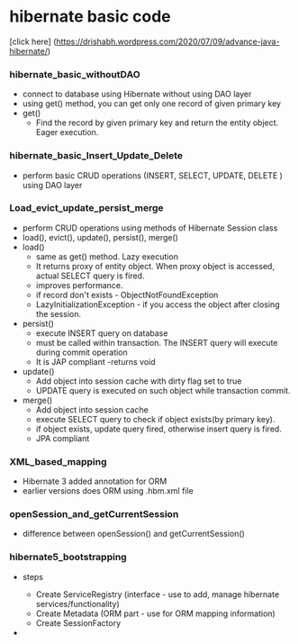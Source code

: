 # hibernate basic code

[click here] (https://drishabh.wordpress.com/2020/07/09/advance-java-hibernate/)

### hibernate_basic_withoutDAO
- connect to database using Hibernate without using DAO layer
- using get() method, you can get only one record of given primary key 
- get()
	- Find the record by given primary key and return the entity object. Eager execution.


### hibernate_basic_Insert_Update_Delete
- perform basic CRUD operations (INSERT, SELECT, UPDATE, DELETE ) using DAO layer

### Load_evict_update_persist_merge
- perform CRUD operations using methods of Hibernate Session class
- load(), evict(), update(), persist(), merge() 
- load()
	- same as get() method. Lazy execution
	- It returns proxy of entity object. When proxy object is accessed, actual SELECT query is fired.
	- improves performance.
	- if record don't exists - ObjectNotFoundException
	- LazyInitializationException - if you access the object after closing the session.
- persist()
	- execute INSERT query on database
	- must be called within transaction. The INSERT query will execute during commit operation
	- It is JAP compliant
	-returns void
- update()
	- Add object into session cache with dirty flag set to true
	- UPDATE query is executed on such object while transaction commit.
- merge()
	- Add object into session cache
	- execute SELECT query to check if object exists(by primary key).
	- if object exists, update query fired, otherwise insert query is fired.
	- JPA compliant
	
### XML_based_mapping
- Hibernate 3 added annotation for ORM
- earlier versions does ORM using  .hbm.xml file

### openSession_and_getCurrentSession
- difference between openSession() and getCurrentSession()

### hibernate5_bootstrapping
- steps
	- Create ServiceRegistry (interface - use to add, manage hibernate services/functionality)
	- Create Metadata (ORM part - use for ORM mapping information) 
	- Create SessionFactory
	
	


-